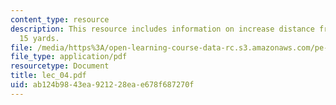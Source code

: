 ```yaml
---
content_type: resource
description: This resource includes information on increase distance from target,
  15 yards.
file: /media/https%3A/open-learning-course-data-rc.s3.amazonaws.com/pe-730-archery-spring-2006/ab124b9843ea921228eae678f687270f_lec_04.pdf
file_type: application/pdf
resourcetype: Document
title: lec_04.pdf
uid: ab124b98-43ea-9212-28ea-e678f687270f
---
```

